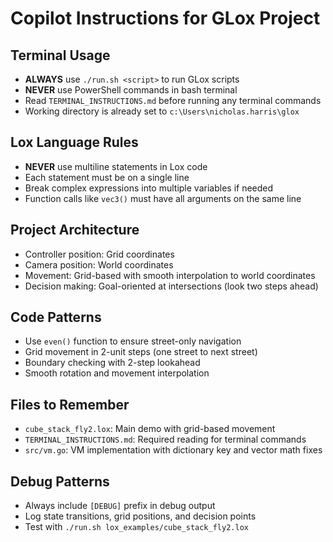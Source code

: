 # Copilot Instructions for GLox Project

## Terminal Usage
- **ALWAYS** use `./run.sh <script>` to run GLox scripts
- **NEVER** use PowerShell commands in bash terminal
- Read `TERMINAL_INSTRUCTIONS.md` before running any terminal commands
- Working directory is already set to `c:\Users\nicholas.harris\glox`

## Lox Language Rules
- **NEVER** use multiline statements in Lox code
- Each statement must be on a single line
- Break complex expressions into multiple variables if needed
- Function calls like `vec3()` must have all arguments on the same line

## Project Architecture
- Controller position: Grid coordinates
- Camera position: World coordinates
- Movement: Grid-based with smooth interpolation to world coordinates
- Decision making: Goal-oriented at intersections (look two steps ahead)

## Code Patterns
- Use `even()` function to ensure street-only navigation
- Grid movement in 2-unit steps (one street to next street)
- Boundary checking with 2-step lookahead
- Smooth rotation and movement interpolation

## Files to Remember
- `cube_stack_fly2.lox`: Main demo with grid-based movement
- `TERMINAL_INSTRUCTIONS.md`: Required reading for terminal commands
- `src/vm.go`: VM implementation with dictionary key and vector math fixes

## Debug Patterns
- Always include `[DEBUG]` prefix in debug output
- Log state transitions, grid positions, and decision points
- Test with `./run.sh lox_examples/cube_stack_fly2.lox`
